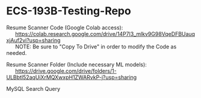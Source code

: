 # ECS-193B-Testing-Repo

Resume Scanner Code (Google Colab access):   
&nbsp;&nbsp;&nbsp;&nbsp;&nbsp;&nbsp;https://colab.research.google.com/drive/14P7l3_mlkv9G98VqeDFBUauqxjAuf2vi?usp=sharing  
&nbsp;&nbsp;&nbsp;&nbsp;&nbsp;&nbsp;NOTE: Be sure to "Copy To Drive" in order to modify the Code as needed. 
    
Resume Scanner Folder (Include necessary ML models):  
&nbsp;&nbsp;&nbsp;&nbsp;&nbsp;&nbsp;https://drive.google.com/drive/folders/1-ULBbtl52aqUiXrMQXwxpH1ZWARvkP-j?usp=sharing  

MySQL Search Query
